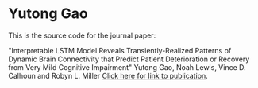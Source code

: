 # Yutong Gao

This is the source code for the journal paper: 

"Interpretable LSTM Model Reveals Transiently-Realized Patterns of Dynamic Brain Connectivity that Predict Patient Deterioration or Recovery from Very Mild Cognitive Impairment"
Yutong Gao, Noah Lewis, Vince D. Calhoun and Robyn L. Miller
[Click here for link to publication](https://ieeexplore.ieee.org/abstract/document/9871348).
